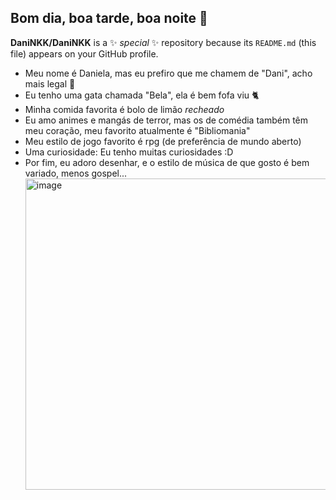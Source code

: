 ## Bom dia, boa tarde, boa noite 👋

**DaniNKK/DaniNKK** is a ✨ _special_ ✨ repository because its `README.md` (this file) appears on your GitHub profile.

- Meu nome é Daniela, mas eu prefiro que me chamem de "Dani", acho mais legal 🤠
- Eu tenho uma gata chamada "Bela", ela é bem fofa viu 🐈
- Minha comida favorita é bolo de limão *recheado*
- Eu amo animes e mangás de terror, mas os de comédia também têm meu coração, meu favorito atualmente é "Bibliomania"
- Meu estilo de jogo favorito é rpg (de preferência de mundo aberto)
- Uma curiosidade: Eu tenho muitas curiosidades :D
- Por fim, eu adoro desenhar, e o estilo de música de que gosto é bem variado, menos gospel...
  <img width="498" height="498" alt="image" src="https://github.com/user-attachments/assets/865a0aab-acb5-4f44-a91d-7353c37bd636" />
